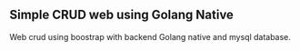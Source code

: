 ## Simple CRUD web using Golang Native
Web crud using boostrap with backend Golang native and mysql database.
